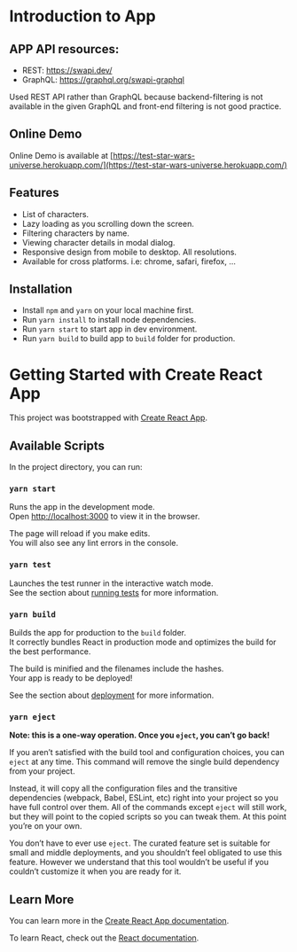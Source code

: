 # Introduction to App

## APP API resources:
- REST: https://swapi.dev/
- GraphQL: https://graphql.org/swapi-graphql

Used REST API rather than GraphQL because backend-filtering is not available in the given GraphQL and front-end filtering is not good practice.

## Online Demo

Online Demo is available at [https://test-star-wars-universe.herokuapp.com/](https://test-star-wars-universe.herokuapp.com/)

## Features

- List of characters.
- Lazy loading as you scrolling down the screen.
- Filtering characters by name.
- Viewing character details in modal dialog.
- Responsive design from mobile to desktop. All resolutions.
- Available for cross platforms. i.e: chrome, safari, firefox, ...

## Installation

- Install `npm` and `yarn` on your local machine first.
- Run `yarn install` to install node dependencies.
- Run `yarn start` to start app in dev environment.
- Run `yarn build` to build app to `build` folder for production.

# Getting Started with Create React App

This project was bootstrapped with [Create React App](https://github.com/facebook/create-react-app).

## Available Scripts

In the project directory, you can run:

### `yarn start`

Runs the app in the development mode.\
Open [http://localhost:3000](http://localhost:3000) to view it in the browser.

The page will reload if you make edits.\
You will also see any lint errors in the console.

### `yarn test`

Launches the test runner in the interactive watch mode.\
See the section about [running tests](https://facebook.github.io/create-react-app/docs/running-tests) for more information.

### `yarn build`

Builds the app for production to the `build` folder.\
It correctly bundles React in production mode and optimizes the build for the best performance.

The build is minified and the filenames include the hashes.\
Your app is ready to be deployed!

See the section about [deployment](https://facebook.github.io/create-react-app/docs/deployment) for more information.

### `yarn eject`

**Note: this is a one-way operation. Once you `eject`, you can’t go back!**

If you aren’t satisfied with the build tool and configuration choices, you can `eject` at any time. This command will remove the single build dependency from your project.

Instead, it will copy all the configuration files and the transitive dependencies (webpack, Babel, ESLint, etc) right into your project so you have full control over them. All of the commands except `eject` will still work, but they will point to the copied scripts so you can tweak them. At this point you’re on your own.

You don’t have to ever use `eject`. The curated feature set is suitable for small and middle deployments, and you shouldn’t feel obligated to use this feature. However we understand that this tool wouldn’t be useful if you couldn’t customize it when you are ready for it.

## Learn More

You can learn more in the [Create React App documentation](https://facebook.github.io/create-react-app/docs/getting-started).

To learn React, check out the [React documentation](https://reactjs.org/).
